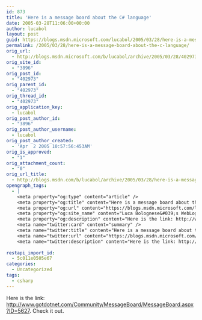 ```yaml
---
id: 873
title: 'Here is a message board about the C# language'
date: 2005-03-28T11:06:00+00:00
author: lucabol
layout: post
guid: https://blogs.msdn.microsoft.com/lucabol/2005/03/28/here-is-a-message-board-about-the-c-language/
permalink: /2005/03/28/here-is-a-message-board-about-the-c-language/
orig_url:
  - http://blogs.msdn.microsoft.com/b/lucabol/archive/2005/03/28/402973.aspx
orig_site_id:
  - "3896"
orig_post_id:
  - "402973"
orig_parent_id:
  - "402973"
orig_thread_id:
  - "402973"
orig_application_key:
  - lucabol
orig_post_author_id:
  - "3896"
orig_post_author_username:
  - lucabol
orig_post_author_created:
  - 'Apr  2 2005 10:57:56:453AM'
orig_is_approved:
  - "1"
orig_attachment_count:
  - "0"
orig_url_title:
  - http://blogs.msdn.com/b/lucabol/archive/2005/03/28/here-is-a-message-board-about-the-c-language.aspx
opengraph_tags:
  - |
    <meta property="og:type" content="article" />
    <meta property="og:title" content="Here is a message board about the C# language" />
    <meta property="og:url" content="https://blogs.msdn.microsoft.com/lucabol/2005/03/28/here-is-a-message-board-about-the-c-language/" />
    <meta property="og:site_name" content="Luca Bolognese&#039;s WebLog" />
    <meta property="og:description" content="Here is the link: http://www.gotdotnet.com/Community/MessageBoard/MessageBoard.aspx?ID=5627. Check it out." />
    <meta name="twitter:card" content="summary" />
    <meta name="twitter:title" content="Here is a message board about the C# language" />
    <meta name="twitter:url" content="https://blogs.msdn.microsoft.com/lucabol/2005/03/28/here-is-a-message-board-about-the-c-language/" />
    <meta name="twitter:description" content="Here is the link: http://www.gotdotnet.com/Community/MessageBoard/MessageBoard.aspx?ID=5627. Check it out." />
    
restapi_import_id:
  - 5c011e0505e67
categories:
  - Uncategorized
tags:
  - csharp
---
```

Here is the link: <http://www.gotdotnet.com/Community/MessageBoard/MessageBoard.aspx?ID=5627>. Check it out.